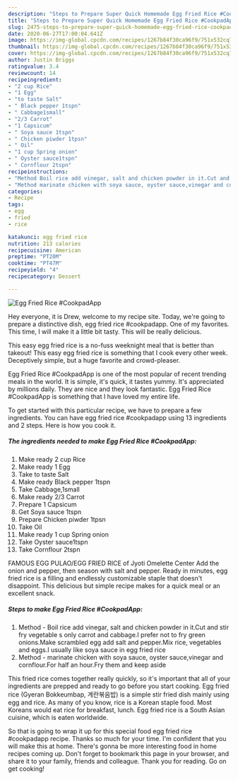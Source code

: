 ```yaml
---
description: "Steps to Prepare Super Quick Homemade Egg Fried Rice #CookpadApp"
title: "Steps to Prepare Super Quick Homemade Egg Fried Rice #CookpadApp"
slug: 2475-steps-to-prepare-super-quick-homemade-egg-fried-rice-cookpadapp
date: 2020-06-27T17:00:04.641Z
image: https://img-global.cpcdn.com/recipes/1267b84f30ca96f9/751x532cq70/egg-fried-rice-cookpadapp-recipe-main-photo.jpg
thumbnail: https://img-global.cpcdn.com/recipes/1267b84f30ca96f9/751x532cq70/egg-fried-rice-cookpadapp-recipe-main-photo.jpg
cover: https://img-global.cpcdn.com/recipes/1267b84f30ca96f9/751x532cq70/egg-fried-rice-cookpadapp-recipe-main-photo.jpg
author: Justin Briggs
ratingvalue: 3.4
reviewcount: 14
recipeingredient:
- "2 cup Rice"
- "1 Egg"
- "to taste Salt"
- " Black pepper 1tspn"
- " Cabbage1small"
- "2/3 Carrot"
- "1 Capsicum"
- " Soya sauce 1tspn"
- " Chicken piwder 1tpsn"
- " Oil"
- "1 cup Spring onion"
- " Oyster sauce1tspn"
- " Cornflour 2tspn"
recipeinstructions:
- "Method Boil rice add vinegar, salt and chicken powder in it.Cut and stir fry vegetable s only carrot and cabbage.I prefer not to fry green onions.Make scrambled egg add salt and pepper.Mix rice, vegetables and eggs.I usually like soya sauce in egg fried rice"
- "Method marinate chicken with soya sauce, oyster sauce,vinegar and cornflour.For half an hour.Fry them and keep aside"
categories:
- Recipe
tags:
- egg
- fried
- rice

katakunci: egg fried rice 
nutrition: 213 calories
recipecuisine: American
preptime: "PT20M"
cooktime: "PT47M"
recipeyield: "4"
recipecategory: Dessert

---
```



![Egg Fried Rice #CookpadApp](https://img-global.cpcdn.com/recipes/1267b84f30ca96f9/751x532cq70/egg-fried-rice-cookpadapp-recipe-main-photo.jpg)

Hey everyone, it is Drew, welcome to my recipe site. Today, we're going to prepare a distinctive dish, egg fried rice #cookpadapp. One of my favorites. This time, I will make it a little bit tasty. This will be really delicious.

This easy egg fried rice is a no-fuss weeknight meal that is better than takeout! This easy egg fried rice is something that I cook every other week. Deceptively simple, but a huge favorite and crowd-pleaser.

Egg Fried Rice #CookpadApp is one of the most popular of recent trending meals in the world. It is simple, it's quick, it tastes yummy. It's appreciated by millions daily. They are nice and they look fantastic. Egg Fried Rice #CookpadApp is something that I have loved my entire life.


To get started with this particular recipe, we have to prepare a few ingredients. You can have egg fried rice #cookpadapp using 13 ingredients and 2 steps. Here is how you cook it.

<!--inarticleads1-->

##### The ingredients needed to make Egg Fried Rice #CookpadApp:

1. Make ready 2 cup Rice
1. Make ready 1 Egg
1. Take to taste Salt
1. Make ready  Black pepper 1tspn
1. Take  Cabbage,1small
1. Make ready 2/3 Carrot
1. Prepare 1 Capsicum
1. Get  Soya sauce 1tspn
1. Prepare  Chicken piwder 1tpsn
1. Take  Oil
1. Make ready 1 cup Spring onion
1. Take  Oyster sauce1tspn
1. Take  Cornflour 2tspn


FAMOUS EGG PULAO/EGG FRIED RICE of Jyoti Omelette Center Add the onion and pepper, then season with salt and pepper. Ready in minutes, egg fried rice is a filling and endlessly customizable staple that doesn&#39;t disappoint. This delicious but simple recipe makes for a quick meal or an excellent snack. 

<!--inarticleads2-->

##### Steps to make Egg Fried Rice #CookpadApp:

1. Method - Boil rice add vinegar, salt and chicken powder in it.Cut and stir fry vegetable s only carrot and cabbage.I prefer not to fry green onions.Make scrambled egg add salt and pepper.Mix rice, vegetables and eggs.I usually like soya sauce in egg fried rice
1. Method - marinate chicken with soya sauce, oyster sauce,vinegar and cornflour.For half an hour.Fry them and keep aside


This fried rice comes together really quickly, so it&#39;s important that all of your ingredients are prepped and ready to go before you start cooking. Egg fried rice (Gyeran Bokkeumbap, 계란볶음밥) is a simple stir fried dish mainly using egg and rice. As many of you know, rice is a Korean staple food. Most Koreans would eat rice for breakfast, lunch. Egg fried rice is a South Asian cuisine, which is eaten worldwide. 

So that is going to wrap it up for this special food egg fried rice #cookpadapp recipe. Thanks so much for your time. I'm confident that you will make this at home. There's gonna be more interesting food in home recipes coming up. Don't forget to bookmark this page in your browser, and share it to your family, friends and colleague. Thank you for reading. Go on get cooking!
